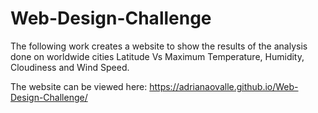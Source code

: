 # Web-Design-Challenge

The following work creates a website to show the results of the analysis done on worldwide cities Latitude Vs Maximum Temperature, Humidity, Cloudiness and Wind Speed.

The website can be viewed here:  https://adrianaovalle.github.io/Web-Design-Challenge/





